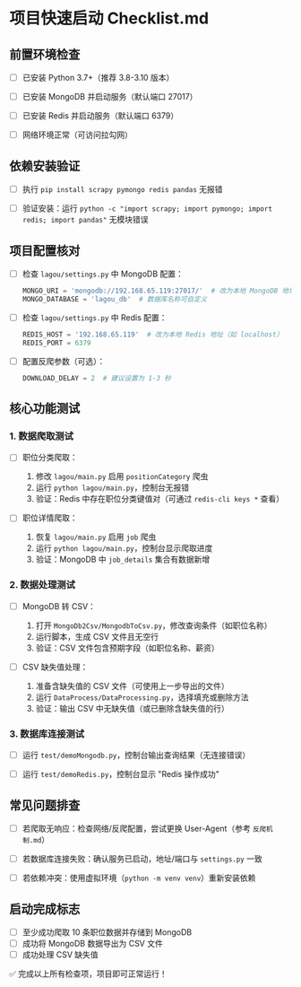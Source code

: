 # 项目快速启动 Checklist.md

## 前置环境检查
- [ ] 已安装 Python 3.7+（推荐 3.8-3.10 版本）
- [ ] 已安装 MongoDB 并启动服务（默认端口 27017）
- [ ] 已安装 Redis 并启动服务（默认端口 6379）
- [ ] 网络环境正常（可访问拉勾网）


## 依赖安装验证
- [ ] 执行 `pip install scrapy pymongo redis pandas` 无报错
- [ ] 验证安装：运行 `python -c "import scrapy; import pymongo; import redis; import pandas"` 无模块错误


## 项目配置核对
- [ ] 检查 `lagou/settings.py` 中 MongoDB 配置：
  ```python
  MONGO_URI = 'mongodb://192.168.65.119:27017/'  # 改为本地 MongoDB 地址（如 localhost）
  MONGO_DATABASE = 'lagou_db'  # 数据库名称可自定义
  ```
- [ ] 检查 `lagou/settings.py` 中 Redis 配置：
  ```python
  REDIS_HOST = '192.168.65.119'  # 改为本地 Redis 地址（如 localhost）
  REDIS_PORT = 6379
  ```
- [ ] 配置反爬参数（可选）：
  ```python
  DOWNLOAD_DELAY = 2  # 建议设置为 1-3 秒
  ```


## 核心功能测试
### 1. 数据爬取测试
- [ ] 职位分类爬取：
  1. 修改 `lagou/main.py` 启用 `positionCategory` 爬虫
  2. 运行 `python lagou/main.py`，控制台无报错
  3. 验证：Redis 中存在职位分类键值对（可通过 `redis-cli keys *` 查看）

- [ ] 职位详情爬取：
  1. 恢复 `lagou/main.py` 启用 `job` 爬虫
  2. 运行 `python lagou/main.py`，控制台显示爬取进度
  3. 验证：MongoDB 中 `job_details` 集合有数据新增


### 2. 数据处理测试
- [ ] MongoDB 转 CSV：
  1. 打开 `MongoDb2Csv/MongodbToCsv.py`，修改查询条件（如职位名称）
  2. 运行脚本，生成 CSV 文件且无空行
  3. 验证：CSV 文件包含预期字段（如职位名称、薪资）

- [ ] CSV 缺失值处理：
  1. 准备含缺失值的 CSV 文件（可使用上一步导出的文件）
  2. 运行 `DataProcess/DataProcessing.py`，选择填充或删除方法
  3. 验证：输出 CSV 中无缺失值（或已删除含缺失值的行）


### 3. 数据库连接测试
- [ ] 运行 `test/demoMongodb.py`，控制台输出查询结果（无连接错误）
- [ ] 运行 `test/demoRedis.py`，控制台显示 "Redis 操作成功"


## 常见问题排查
- [ ] 若爬取无响应：检查网络/反爬配置，尝试更换 User-Agent（参考 `反爬机制.md`）
- [ ] 若数据库连接失败：确认服务已启动，地址/端口与 `settings.py` 一致
- [ ] 若依赖冲突：使用虚拟环境（`python -m venv venv`）重新安装依赖


## 启动完成标志
- [ ] 至少成功爬取 10 条职位数据并存储到 MongoDB
- [ ] 成功将 MongoDB 数据导出为 CSV 文件
- [ ] 成功处理 CSV 缺失值

✅ 完成以上所有检查项，项目即可正常运行！